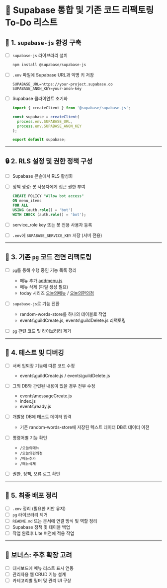 # 📌 Supabase 통합 및 기존 코드 리팩토링 To-Do 리스트

## 🔧 1. `supabase-js` 환경 구축

- [ ] `supabase-js` 라이브러리 설치
  ```bash
  npm install @supabase/supabase-js
  ```

- [ ] `.env` 파일에 Supabase URL과 익명 키 저장
  ```env
  SUPABASE_URL=https://your-project.supabase.co
  SUPABASE_ANON_KEY=your-anon-key
  ```

- [ ] Supabase 클라이언트 초기화
  ```js
  import { createClient } from '@supabase/supabase-js';

  const supabase = createClient(
    process.env.SUPABASE_URL,
    process.env.SUPABASE_ANON_KEY
  );

  export default supabase;
  ```

---

## 🔒 2. RLS 설정 및 권한 정책 구성

- [ ] Supabase 콘솔에서 RLS 활성화
- [ ] 정책 생성: 봇 사용자에게 접근 권한 부여
  ```sql
  CREATE POLICY "Allow bot access"
  ON menu_items
  FOR ALL
  USING (auth.role() = 'bot')
  WITH CHECK (auth.role() = 'bot');
  ```

- [ ] service_role key 또는 봇 전용 사용자 등록
- [ ] `.env`에 `SUPABASE_SERVICE_KEY` 저장 (서버 전용)

---

## 🧹 3. 기존 `pg` 코드 전면 리팩토링

- [ ] `pg`를 통해 수행 중인 기능 목록 정리
  - 메뉴 추가 [addmenu.js](commands\utility\addmenu.js)
  - 메뉴 삭제 (파일 생성 필요)
  - today 시리즈 [오늘의메뉴](commands\utility\todaymenu.js) / [오늘의편의점](commands\utility\todayconvenience.js)

- [ ] `supabase-js`로 기능 전환
  - random-words-store를 하나의 테이블로 작업
  - events\guildCreate.js, events\guildDelete.js 리팩토링

- [ ] `pg` 관련 코드 및 라이브러리 제거

---

## 🧪 4. 테스트 및 디버깅

- [ ] 서버 입퇴장 기능에 따른 코드 수정
  - events\guildCreate.js / events\guildDelete.js
- [ ] 그외 DB와 관련된 내용이 있을 경우 전부 수정
  - events\messageCreate.js
  - index.js
  - events\ready.js

- [ ] 개발용 DB에 테스트 데이터 입력
  - 기존 random-words-store에 저장된 텍스트 데이터 DB로 데이터 이전
- [ ] 명령어별 기능 확인
  - `/오늘의메뉴`
  - `/오늘의편의점`
  - `/메뉴추가`
  - `/메뉴삭제`

- [ ] 권한, 정책, 오류 로그 확인

---

## 🚀 5. 최종 배포 정리

- [ ] `.env` 정리 (필요한 키만 유지)
- [ ] `pg` 라이브러리 제거
- [ ] `README.md` 또는 문서에 연결 방식 및 역할 정리
- [ ] Supabase 정책 및 테이블 백업
- [ ] 작업 완료후 Lite 버전에 적용 작업

---

## 📁 보너스: 추후 확장 고려

- [ ] 대시보드에 메뉴 리스트 표시 연동
- [ ] 관리자용 웹 CRUD 기능 설계
- [ ] 카테고리별 필터 및 관리 UI 구상